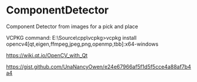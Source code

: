 # ComponentDetector
 Component Detector from images for a pick and place

 VCPKG command: E:\Source\cpp\vcpkg>vcpkg install opencv4[qt,eigen,ffmpeg,jpeg,png,openmp,tbb]:x64-windows
 
 https://wiki.qt.io/OpenCV_with_Qt

 https://gist.github.com/UnaNancyOwen/e24e67966af5f1d5f5cce4a88af7b4a4
